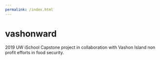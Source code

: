 ```yaml
---
permalink: /index.html
---
```


# vashonward

2019 UW iSchool Capstone project in collaboration with Vashon Island non profit efforts in food security.
